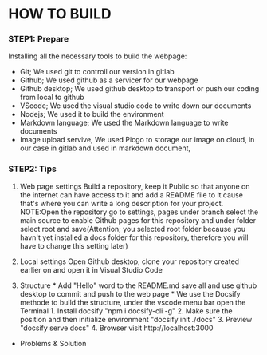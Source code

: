 <!-- How to buil web class/1pm-web.md -->
 # HOW TO BUILD
 ### STEP1: Prepare
   Installing all the necessary tools to build the webpage:

  - Git; We used git to controil our version in gitlab
  - Github; We used github as a servicer for our webpage
  - Github desktop; We used github desktop to transport or push our coding from local to github
  - VScode; We used the visual studio code to write down our documents
  - Nodejs; We used it to build the environment 
  - Markdown language; We used the Markdown language to write documents
  - Image upload servive, We used Picgo to storage our image on cloud, in our case in gitlab and used in markdown document,
 ### STEP2: Tips
   1. Web page settings
      Build a repository, keep it Public so that anyone on the internet can have access to it and add a README file to it cause that's where you can write a long description for your project.
      NOTE:Open the repository go to settings, pages under branch select the main source to enable Github pages for this repository and under folder select root and save(Attention; you selected root folder because you havn't yet installed a docs folder for this repository, therefore you will have to change this setting later) 

   2. Local settings
      Open Github desktop, clone your repository created earlier on and open it in Visual Studio Code

   3. Structure
    * Add "Hello" word to the README.md save all and use github desktop to commit and push to the web page
    * We use the Docsify methode to build the structure, under the vscode menu bar open the Terminal
     1. Install docsify
         "npm i docsify-cli -g"
     2. Make sure the position and then initialize environment
         "docsify init ./docs"
     3. Preview
         "docsify serve docs"
     4. Browser visit http://localhost:3000

   - Problems & Solution

